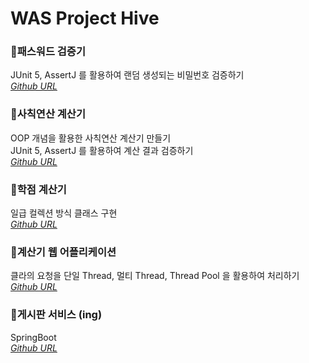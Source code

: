 # WAS Project Hive

### 📌패스워드 검증기

JUnit 5, AssertJ 를 활용하여 랜덤 생성되는 비밀번호 검증하기</br>
[_Github URL_](https://github.com/Qussong/project_oop-practice-pw_Java)

### 📌사칙연산 계산기

OOP 개념을 활용한 사칙연산 계산기 만들기</br>
JUnit 5, AssertJ 를 활용하여 계산 결과 검증하기</br>
[_Github URL_](https://github.com/Qussong/project_oop-practice-calculator_Java)

### 📌학점 계산기

일급 컬렉션 방식 클래스 구현</br>
[_Github URL_](https://github.com/Qussong/project_oop-practice-GradeCalculator_Java)

### 📌계산기 웹 어플리케이션

클라의 요청을 단일 Thread, 멀티 Thread, Thread Pool 을 활용하여 처리하기</br>
[_Github URL_](https://github.com/Qussong/project_was-practice-calculator_Java)

### 📌게시판 서비스 (ing)

SpringBoot<br>
[_Github URL_](https://github.com/Qussong/project_NoticeBoard_Java-SpringBoot)

<!--
### 📌

-->
